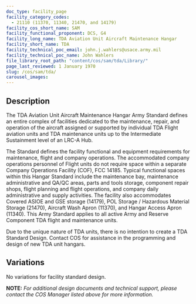 ```yaml
---
doc_type: facility_page
facility_category_codes:
  - 21110 (11370, 11340, 21470, and 14179)
facility_cos_short_name: SAM
facility_functional_proponent: DCS, G4
facility_long_name: TDA Aviation Unit Aircraft Maintenance Hangar
facility_short_name: TDA
facility_technical_poc_email: john.j.wahlers@usace.army.mil
facility_technical_poc_name: John Wahlers
file_library_root_path: "content/cos/sam/tda/Library/"
page_last_reviewed: 1 January 1970
slug: /cos/sam/tda/
carousel_images:
---
```


## Description

The TDA Aviation Unit Aircraft Maintenance Hangar Army Standard defines an entire complex of facilities dedicated to the maintenance, repair, and operation of the aircraft assigned or supported by individual TDA Flight aviation units and TDA maintenance units up to the Intermediate Sustainment level of an LRC-A Hub.

The Standard defines the facility functional and equipment requirements for maintenance, flight and company operations. The accommodated company operations personnel of Flight units do not require space within a separate Company Operations Facility (COF), FCC 14185. Typical functional spaces within this Hangar Standard include the maintenance bay, maintenance administrative and QA/QC areas, parts and tools storage, component repair shops, flight planning and flight operations, and company daily administrative and supply activities. The facility also accommodates Covered ASIOE and GSE storage (14179), POL Storage / Hazardous Material Storage (21470), Aircraft Wash Apron (11370), and Hangar Access Apron (11340). This Army Standard applies to all active Army and Reserve Component TDA flight and maintenance units.

Due to the unique nature of TDA units, there is no intention to create a TDA Standard Design.  Contact COS for assistance in the programming and design of new TDA unit hangars.

## Variations

No variations for facility standard design.

 **NOTE:**
*For additional design documents and technical support, please contact the COS Manager listed above for more information.*